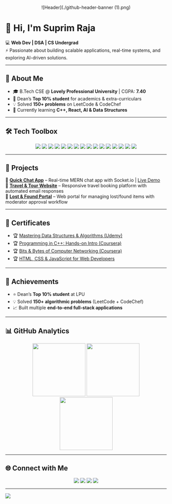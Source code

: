 <!-- Profile Banner -->
<p align="center">
  ![Header](./github-header-banner (1).png)
</p>

# 👋 Hi, I'm Suprim Raja  

💻 **Web Dev | DSA | CS Undergrad**  
⚡ Passionate about building scalable applications, real-time systems, and exploring AI-driven solutions.  

---

## 🌟 About Me  

- 🎓 B.Tech CSE @ **Lovely Professional University** | CGPA: **7.40**  
- 🏅 Dean’s **Top 10% student** for academics & extra-curriculars  
- 💡 Solved **150+ problems** on LeetCode & CodeChef  
- 🌱 Currently learning **C++, React, AI & Data Structures**  

---

## 🛠️ Tech Toolbox  

<p align="center">
  
<!-- Languages -->
<img src="https://img.shields.io/badge/Java-ED8B00?style=for-the-badge&logo=openjdk&logoColor=white"/> 
<img src="https://img.shields.io/badge/Python-3776AB?style=for-the-badge&logo=python&logoColor=white"/> 
<img src="https://img.shields.io/badge/C++-00599C?style=for-the-badge&logo=cplusplus&logoColor=white"/>  

<!-- Frontend -->
<img src="https://img.shields.io/badge/React.js-20232A?style=for-the-badge&logo=react&logoColor=61DAFB"/> 
<img src="https://img.shields.io/badge/Bootstrap-7952B3?style=for-the-badge&logo=bootstrap&logoColor=white"/> 
<img src="https://img.shields.io/badge/HTML5-E34F26?style=for-the-badge&logo=html5&logoColor=white"/> 
<img src="https://img.shields.io/badge/CSS3-1572B6?style=for-the-badge&logo=css3&logoColor=white"/> 
<img src="https://img.shields.io/badge/JavaScript-F7DF1E?style=for-the-badge&logo=javascript&logoColor=black"/>  

<!-- Backend & Databases -->
<img src="https://img.shields.io/badge/Node.js-43853D?style=for-the-badge&logo=node.js&logoColor=white"/> 
<img src="https://img.shields.io/badge/Express.js-000000?style=for-the-badge&logo=express&logoColor=white"/> 
<img src="https://img.shields.io/badge/MongoDB-4EA94B?style=for-the-badge&logo=mongodb&logoColor=white"/> 
<img src="https://img.shields.io/badge/MySQL-005C84?style=for-the-badge&logo=mysql&logoColor=white"/> 
<img src="https://img.shields.io/badge/PostgreSQL-336791?style=for-the-badge&logo=postgresql&logoColor=white"/>  

<!-- Tools -->
<img src="https://img.shields.io/badge/Git-F05032?style=for-the-badge&logo=git&logoColor=white"/> 
<img src="https://img.shields.io/badge/GitHub-181717?style=for-the-badge&logo=github&logoColor=white"/> 
<img src="https://img.shields.io/badge/VS%20Code-007ACC?style=for-the-badge&logo=visual-studio-code&logoColor=white"/>  

</p>

---

## 🚀 Projects  

🔹 [**Quick Chat App**](https://github.com/suprimraja/Quick-Chat-App) – Real-time MERN chat app with Socket.io | [Live Demo](https://suprimquickchatapp.vercel.app/)  
🔹 [**Travel & Tour Website**](https://github.com/suprimraja/Travel-and-Tour-by-Suprim) – Responsive travel booking platform with automated email responses  
🔹 [**Lost & Found Portal**](https://github.com/suprimraja/lost-and-found-portal) – Web portal for managing lost/found items with moderator approval workflow  

---

## 📜 Certificates  

- 🏆 [Mastering Data Structures & Algorithms (Udemy)](https://www.udemy.com/certificate/UC-1f57fb93-844f-4cc1-87be-3535ddad9d99/)  
- 🏆 [Programming in C++: Hands-on Intro (Coursera)](https://www.coursera.org/account/accomplishments/specialization/YWT2TL6R5UDX)  
- 🏆 [Bits & Bytes of Computer Networking (Coursera)](https://www.coursera.org/account/accomplishments/verify/CTQKD2ZN2SHM)  
- 🏆 [HTML, CSS & JavaScript for Web Developers](https://www.coursera.org/account/accomplishments/verify/39CC2SDQ2Y23)  

---

## 🏅 Achievements  

- ⭐ Dean’s **Top 10% student** at LPU  
- 💡 Solved **150+ algorithmic problems** (LeetCode + CodeChef)  
- 📈 Built multiple **end-to-end full-stack applications**  

---

## 📊 GitHub Analytics  

<p align="center">
<img src="https://github-readme-stats.vercel.app/api?username=suprimraja&show_icons=true&theme=radical&hide_border=true" height="165"/>
<img src="https://github-readme-stats.vercel.app/api/top-langs/?username=suprimraja&layout=compact&theme=radical&hide_border=true" height="165"/>
<br>
<img src="https://github-readme-streak-stats.herokuapp.com/?user=suprimraja&theme=radical&hide_border=true" height="165"/>
</p>

---

## 🌐 Connect with Me  

<p align="center">
<a href="https://suprimraja7.netlify.app"><img src="https://img.shields.io/badge/Portfolio-000000?style=for-the-badge&logo=vercel&logoColor=white"/></a>
<a href="https://www.linkedin.com/in/suprim-raja"><img src="https://img.shields.io/badge/LinkedIn-0A66C2?style=for-the-badge&logo=linkedin&logoColor=white"/></a>
<a href="mailto:suprimraja@gmail.com"><img src="https://img.shields.io/badge/Email-D14836?style=for-the-badge&logo=gmail&logoColor=white"/></a>
<a href="https://github.com/suprimraja"><img src="https://img.shields.io/badge/GitHub-181717?style=for-the-badge&logo=github&logoColor=white"/></a>
</p>

---

<!-- Footer Banner -->
<img src="https://capsule-render.vercel.app/api?type=waving&color=0:92FE9D,100:00C9FF&height=120&section=footer"/>

